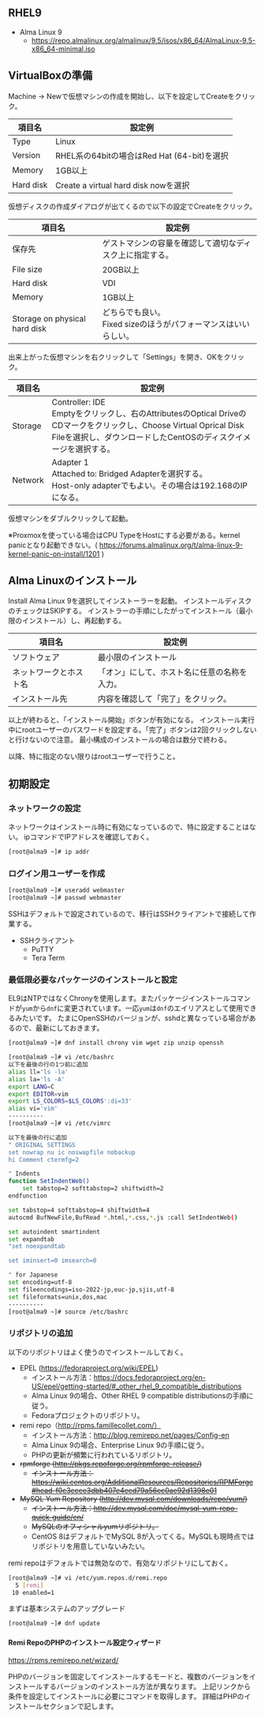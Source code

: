 ## RHEL9

- Alma Linux 9
    - https://repo.almalinux.org/almalinux/9.5/isos/x86_64/AlmaLinux-9.5-x86_64-minimal.iso

## VirtualBoxの準備

Machine -> Newで仮想マシンの作成を開始し、以下を設定してCreateをクリック。

| 項目名 | 設定例 |
| ------ | ------ |
| Type | Linux |
| Version | RHEL系の64bitの場合はRed Hat (64-bit)を選択 |
| Memory | 1GB以上 |
| Hard disk | Create a virtual hard disk nowを選択 |

仮想ディスクの作成ダイアログが出てくるので以下の設定でCreateをクリック。

| 項目名 | 設定例 |
| ------ | ------ |
| 保存先 | ゲストマシンの容量を確認して適切なディスク上に指定する。 |
| File size | 20GB以上 |
| Hard disk | VDI |
| Memory | 1GB以上 |
| Storage on physical hard disk|どちらでも良い。<br>Fixed sizeのほうがパフォーマンスはいいらしい。 |

出来上がった仮想マシンを右クリックして「Settings」を開き、OKをクリック。

| 項目名 | 設定例 |
| ------ | ------ |
| Storage | Controller: IDE<br>Emptyをクリックし、右のAttributesのOptical DriveのCDマークをクリックし、Choose Virtual Oprical Disk Fileを選択し、ダウンロードしたCentOSのディスクイメージを選択する。 |
| Network | Adapter 1<br>Attached to: Bridged Adapterを選択する。<br>Host-only adapterでもよい。その場合は192.168のIPになる。 |

仮想マシンをダブルクリックして起動。

※Proxmoxを使っている場合はCPU TypeをHostにする必要がある。kernel panicとなり起動できない。( https://forums.almalinux.org/t/alma-linux-9-kernel-panic-on-install/1201 )

## Alma Linuxのインストール

Install Alma Linux 9を選択してインストーラーを起動。
インストールディスクのチェックはSKIPする。
インストラーの手順にしたがってインストール（最小限のインストール）し、再起動する。

| 項目名 | 設定例 |
| ------ | ------ |
| ソフトウェア | 最小限のインストール |
| ネットワークとホスト名 | 「オン」にして、ホスト名に任意の名称を入力。 |
| インストール先 | 内容を確認して「完了」をクリック。 |

以上が終わると、「インストール開始」ボタンが有効になる。
インストール実行中にrootユーザーのパスワードを設定する。「完了」ボタンは2回クリックしないと行けないので注意。
最小構成のインストールの場合は数分で終わる。

以降、特に指定のない限りはrootユーザーで行うこと。

## 初期設定

### ネットワークの設定

ネットワークはインストール時に有効になっているので、特に設定することはない。
ipコマンドでIPアドレスを確認しておく。

```bash
[root@alma9 ~]# ip addr
```

### ログイン用ユーザーを作成

```bash
[root@alma9 ~]# useradd webmaster
[root@alma9 ~]# passwd webmaster
```

SSHはデフォルトで設定されているので、移行はSSHクライアントで接続して作業する。

- SSHクライアント
  - PuTTY
  - Tera Term

### 最低限必要なパッケージのインストールと設定

EL9はNTPではなくChronyを使用します。またパッケージインストールコマンドが`yum`から`dnf`に変更されています。一応`yum`は`dnf`のエイリアスとして使用できるみたいです。
たまにOpenSSHのバージョンが、sshdと異なっている場合があるので、最新にしておきます。

```bash
[root@alma9 ~]# dnf install chrony vim wget zip unzip openssh
```

```bash
[root@alma9 ~]# vi /etc/bashrc
以下を最後の行の1つ前に追加
alias ll='ls -la'
alias la='ls -A'
export LANG=C
export EDITOR=vim
export LS_COLORS=$LS_COLORS':di=33'
alias vi='vim'
----------
[root@alma9 ~]# vi /etc/vimrc

以下を最後の行に追加
" ORIGINAL SETTINGS
set nowrap nu ic noswapfile nobackup
hi Comment ctermfg=2

" Indents
function SetIndentWeb()
    set tabstop=2 softtabstop=2 shiftwidth=2
endfunction

set tabstop=4 softtabstop=4 shiftwidth=4
autocmd BufNewFile,BufRead *.html,*.css,*.js :call SetIndentWeb()

set autoindent smartindent
set expandtab
"set noexpandtab

set iminsert=0 imsearch=0

" for Japanese
set encoding=utf-8
set fileencodings=iso-2022-jp,euc-jp,sjis,utf-8
set fileformats=unix,dos,mac
----------
[root@alma9 ~]# source /etc/bashrc
```

### リポジトリの追加

以下のリポジトリはよく使うのでインストールしておく。

- EPEL (https://fedoraproject.org/wiki/EPEL)
  - インストール方法：https://docs.fedoraproject.org/en-US/epel/getting-started/#_other_rhel_9_compatible_distributions
  - Alma Linux 9の場合、Other RHEL 9 compatible distributionsの手順に従う。
  - Fedoraプロジェクトのリポジトリ。
- remi repo（http://rpms.famillecollet.com/）
  - インストール方法：http://blog.remirepo.net/pages/Config-en
  - Alma Linux 9の場合、Enterprise Linux 9の手順に従う。
  - PHPの更新が頻繁に行われているリポジトリ。
- ~~rpmforge (http://pkgs.repoforge.org/rpmforge-release/)~~
  - ~~インストール方法：https://wiki.centos.org/AdditionalResources/Repositories/RPMForge#head-f0c3ecee3dbb407e4eed79a56ec0ae92d1398e01~~
- ~~MySQL Yum Repository (http://dev.mysql.com/downloads/repo/yum/)~~
  - ~~インストール方法：http://dev.mysql.com/doc/mysql-yum-repo-quick-guide/en/~~
  - ~~MySQLのオフィシャルyumリポジトリ。~~
  - CentOS 8はデフォルトでMySQL 8が入ってくる。MySQLも現時点ではリポジトリを用意していないみたい。

remi repoはデフォルトでは無効なので、有効なリポジトリにしておく。

```bash
[root@alma9 ~]# vi /etc/yum.repos.d/remi.repo
  5 [remi]
 10 enabled=1
```

まずは基本システムのアップグレード

```bash
[root@alma9 ~]# dnf update
```

#### Remi RepoのPHPのインストール設定ウィザード

https://rpms.remirepo.net/wizard/

PHPのバージョンを固定してインストールするモードと、複数のバージョンをインストールするバージョンのインストール方法が異なります。
上記リンクから条件を設定してインストールに必要にコマンドを取得します。
詳細はPHPのインストールセクションで記します。
